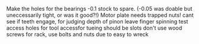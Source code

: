 Make the holes for the bearings -0.1 stock to spare. (-0.05 was doable but uneccessarily tight, or was it good?!)
Motor plate needs trapped nuts!
cant see if teeth engage, for judging depth of pinon
leave finger spinning test access
holes for tool accessfor tueing should be slots
don't use wood screws for rack, use bolts and nuts due to easy to wreck

